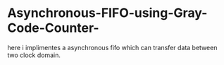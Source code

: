 # Asynchronous-FIFO-using-Gray-Code-Counter-
here i implimentes a asynchronous fifo which can transfer data between two clock domain.
